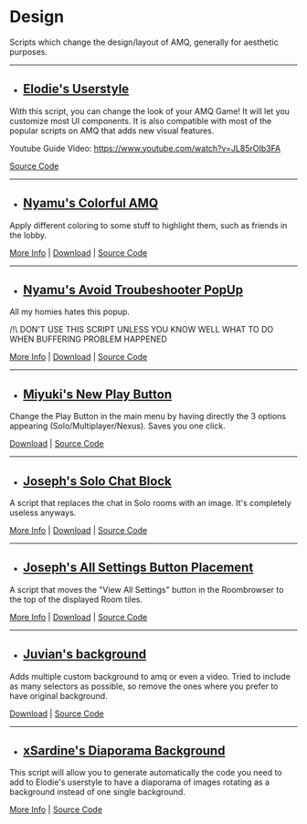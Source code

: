 # **Design**

Scripts which change the design/layout of AMQ, generally for aesthetic purposes.

---

- ## <ins>Elodie's Userstyle</ins>

With this script, you can change the look of your AMQ Game! It will let you customize most UI components.
 It is also compatible with most of the popular scripts on AMQ that adds new visual features.

Youtube Guide Video: <https://www.youtube.com/watch?v=JL85rOIb3FA>

[Source Code](https://userstyles.world/user/melodyelodie)

---

- ## <ins>Nyamu's Colorful AMQ</ins>

Apply different coloring to some stuff to highlight them, such as friends in the lobby.

[More Info](https://github.com/nyamu-amq/amq_scripts#amqhighlightfriendsuserjs) |
[Download](https://github.com/nyamu-amq/amq_scripts/raw/master/amqHighlightFriends.user.js) |
[Source Code](https://github.com/nyamu-amq/amq_scripts/blob/master/amqHighlightFriends.user.js)

---

- ## <ins>Nyamu's Avoid Troubeshooter PopUp</ins>

All my homies hates this popup.

/!\ DON'T USE THIS SCRIPT UNLESS YOU KNOW WELL WHAT TO DO WHEN BUFFERING PROBLEM HAPPENED

[More Info](https://github.com/nyamu-amq/amq_scripts#amqavoidtroubleshooterpopupuserjs) |
[Download](https://github.com/nyamu-amq/amq_scripts/raw/master/amqAvoidTroubleShooterPopup.user.js) |
[Source Code](https://github.com/nyamu-amq/amq_scripts/blob/master/amqAvoidTroubleShooterPopup.user.js)

---

- ## <ins>Miyuki's New Play Button</ins>

Change the Play Button in the main menu by having directly the 3 options appearing (Solo/Multiplayer/Nexus). Saves you one click.

[Download](https://github.com/Mxyuki/AMQ-Scripts/raw/main/amqPlayButtonChange.user.js) |
[Source Code](https://github.com/Mxyuki/AMQ-Scripts/blob/main/amqPlayButtonChange.user.js)

---

- ## <ins>Joseph's Solo Chat Block</ins>

A script that replaces the chat in Solo rooms with an image. It's completely useless anyways.

[More Info](https://github.com/joske2865/AMQ-Scripts#solo-chat-block-amqsolochatblockuserjs) |
[Download](https://github.com/joske2865/AMQ-Scripts/raw/master/amqSoloChatBlock.user.js) |
[Source Code](https://github.com/joske2865/AMQ-Scripts/blob/master/amqSoloChatBlock.user.js)

---

- ## <ins>Joseph's All Settings Button Placement</ins>

A script that moves the "View All Settings" button in the Roombrowser to the top of the displayed Room tiles.

[More Info](https://github.com/joske2865/AMQ-Scripts#amq-room-browser-placement-amqroombrowserfixuserjs) |
[Download](https://github.com/joske2865/AMQ-Scripts/raw/master/amqRoomBrowserFix.user.js) |
[Source Code](https://github.com/joske2865/AMQ-Scripts/blob/master/amqRoomBrowserFix.user.js)

---

- ## <ins>Juvian's background</ins>

Adds multiple custom background to amq or even a video. Tried to include as many selectors as possible, so remove the ones where you prefer to have original background.

[Download](https://github.com/amq-script-project/AMQ-Scripts/raw/master/design/amqBackground.user.js) |
[Source Code](https://github.com/amq-script-project/AMQ-Scripts/blob/master/design/amqBackground.user.js)

---

- ## <ins>xSardine's Diaporama Background</ins>

This script will allow you to generate automatically the code you need to add to Elodie's userstyle to have a diaporama of images rotating as a background instead of one single background.

[More Info](https://github.com/xSardine/AMQ-Stuff/tree/main/DiaporamaBackgroundCSSGenerator#diaporama-background-css-generator) |
[Source Code](https://github.com/xSardine/AMQ-Stuff/tree/main/DiaporamaBackgroundCSSGenerator)
